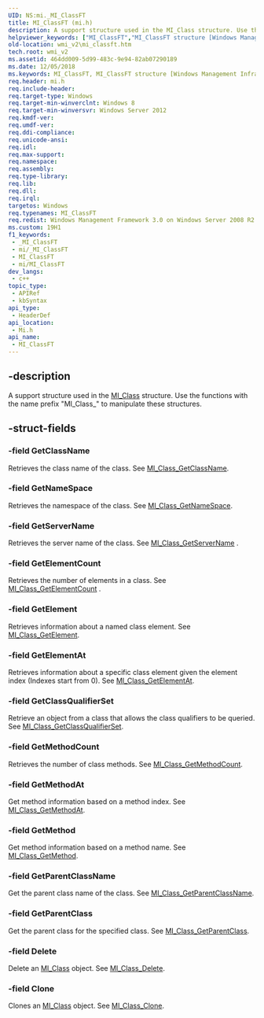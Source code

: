 ```yaml
---
UID: NS:mi._MI_ClassFT
title: MI_ClassFT (mi.h)
description: A support structure used in the MI_Class structure. Use the functions with the name prefix &quot;MI_Class_&quot; to manipulate these structures.
helpviewer_keywords: ["MI_ClassFT","MI_ClassFT structure [Windows Management Infrastructure (MI)]","mi/MI_ClassFT","wmi_v2.mi_classft"]
old-location: wmi_v2\mi_classft.htm
tech.root: wmi_v2
ms.assetid: 464dd009-5d99-483c-9e94-82ab07290189
ms.date: 12/05/2018
ms.keywords: MI_ClassFT, MI_ClassFT structure [Windows Management Infrastructure (MI)], mi/MI_ClassFT, wmi_v2.mi_classft
req.header: mi.h
req.include-header: 
req.target-type: Windows
req.target-min-winverclnt: Windows 8
req.target-min-winversvr: Windows Server 2012
req.kmdf-ver: 
req.umdf-ver: 
req.ddi-compliance: 
req.unicode-ansi: 
req.idl: 
req.max-support: 
req.namespace: 
req.assembly: 
req.type-library: 
req.lib: 
req.dll: 
req.irql: 
targetos: Windows
req.typenames: MI_ClassFT
req.redist: Windows Management Framework 3.0 on Windows Server 2008 R2 with SP1,     Windows 7 with SP1, and Windows Server 2008 with SP2
ms.custom: 19H1
f1_keywords:
 - _MI_ClassFT
 - mi/_MI_ClassFT
 - MI_ClassFT
 - mi/MI_ClassFT
dev_langs:
 - c++
topic_type:
 - APIRef
 - kbSyntax
api_type:
 - HeaderDef
api_location:
 - Mi.h
api_name:
 - MI_ClassFT
---
```


## -description

A support structure used in the <a href="/windows/desktop/api/mi/ns-mi-mi_class">MI_Class</a> structure. 
     Use the functions with the name prefix "MI_Class_" to manipulate these structures.

## -struct-fields

### -field GetClassName

Retrieves the class name of the class. See 
       <a href="/previous-versions/windows/desktop/api/mi/nf-mi-mi_class_getclassname">MI_Class_GetClassName</a>.

### -field GetNameSpace

Retrieves the namespace of the class. See 
       <a href="/previous-versions/windows/desktop/api/mi/nf-mi-mi_class_getnamespace">MI_Class_GetNameSpace</a>.

### -field GetServerName

Retrieves the server name of the class. See 
       <a href="/previous-versions/windows/desktop/api/mi/nf-mi-mi_class_getservername">MI_Class_GetServerName</a> .

### -field GetElementCount

Retrieves the number of elements in a class. See 
       <a href="/previous-versions/windows/desktop/api/mi/nf-mi-mi_class_getelementcount">MI_Class_GetElementCount</a> .

### -field GetElement

Retrieves information about a named class element. See 
       <a href="/previous-versions/windows/desktop/api/mi/nf-mi-mi_class_getelement">MI_Class_GetElement</a>.

### -field GetElementAt

Retrieves information about a specific class element given the element index (Indexes start from 0). See 
       <a href="/previous-versions/windows/desktop/api/mi/nf-mi-mi_class_getelementat">MI_Class_GetElementAt</a>.

### -field GetClassQualifierSet

Retrieve an object from a class that allows the class qualifiers to be queried. See 
       <a href="/previous-versions/windows/desktop/api/mi/nf-mi-mi_class_getclassqualifierset">MI_Class_GetClassQualifierSet</a>.

### -field GetMethodCount

Retrieves the number of class methods. See 
       <a href="/previous-versions/windows/desktop/api/mi/nf-mi-mi_class_getmethodcount">MI_Class_GetMethodCount</a>.

### -field GetMethodAt

Get method information based on a method index. See 
       <a href="/previous-versions/windows/desktop/api/mi/nf-mi-mi_class_getmethodat">MI_Class_GetMethodAt</a>.

### -field GetMethod

Get method information based on a method name. See 
       <a href="/previous-versions/windows/desktop/api/mi/nf-mi-mi_class_getmethod">MI_Class_GetMethod</a>.

### -field GetParentClassName

Get the parent class name of the class. See 
       <a href="/previous-versions/windows/desktop/api/mi/nf-mi-mi_class_getparentclassname">MI_Class_GetParentClassName</a>.

### -field GetParentClass

Get the parent class for the specified class. See 
       <a href="/previous-versions/windows/desktop/api/mi/nf-mi-mi_class_getparentclass">MI_Class_GetParentClass</a>.

### -field Delete

Delete an <a href="/windows/desktop/api/mi/ns-mi-mi_class">MI_Class</a> object. See 
       <a href="/previous-versions/windows/desktop/api/mi/nf-mi-mi_class_delete">MI_Class_Delete</a>.

### -field Clone

Clones an <a href="/windows/desktop/api/mi/ns-mi-mi_class">MI_Class</a> object. See 
       <a href="/previous-versions/windows/desktop/api/mi/nf-mi-mi_class_clone">MI_Class_Clone</a>.
